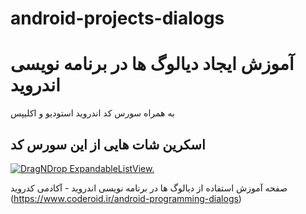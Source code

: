 # android-projects-dialogs
آموزش ایجاد دیالوگ ها در برنامه نویسی اندروید
=======

به همراه سورس کد اندروید استودیو و اکلیپس

اسکرین شات هایی از این سورس کد
--------------------------------

[![DragNDrop ExpandableListView.](http://coderoid.ir/wp-content/uploads/2017/11/android-project-dialogs.png)](https://www.coderoid.ir/android-programming-dialogs)

صفحه آموزش استفاده از دیالوگ ها در برنامه نویسی اندروید - آکادمی کدروید
(https://www.coderoid.ir/android-programming-dialogs)
